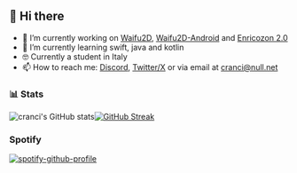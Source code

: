 ## :wave: Hi there

- :telescope: I’m currently working on [Waifu2D](https://github.com/cranci1/waifu2D/), [Waifu2D-Android](https://github.com/cranci1/waifu2D-android) and [Enricozon 2.0](https://github.com/Enricozon-Team/enricozon) 
- :seedling: I’m currently learning swift, java and kotlin
- 🤓 Currently a student in Italy
- :mailbox: How to reach me: [Discord](https://discord.com/users/908762694096654397), [Twitter/X](https://twitter.com/cranci_) or via email at [cranci@null.net](mailto:cranci@null.net)

### :bar_chart: Stats
![cranci's GitHub stats](https://github-readme-stats.vercel.app/api?username=cranci1&show_icons=true&theme=blue_navy)[![GitHub Streak](https://streak-stats.demolab.com/?user=cranci1&theme=blue_navy)](https://git.io/streak-stats)

### Spotify

[![spotify-github-profile](https://spotify-github-profile.vercel.app/api/view?uid=31pmruh3bpkzpxz23vawcpop2ivi&cover_image=true&theme=novatorem&show_offline=true&background_color=121212&interchange=false&bar_color=53b14f&bar_color_cover=false)](https://github.com/kittinan/spotify-github-profile)
